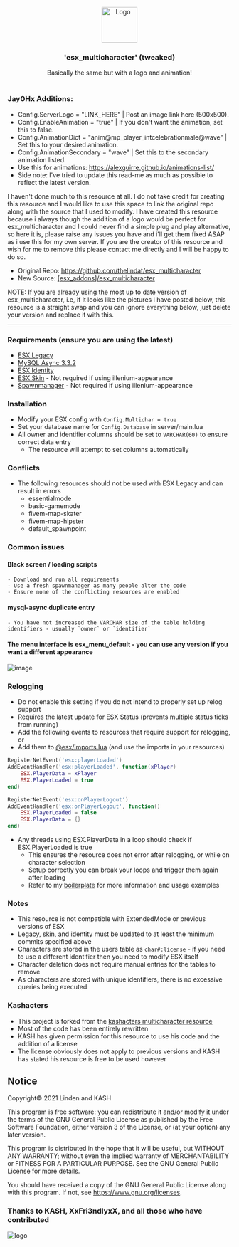 <br />
<div align="center">
  <a href="[https://github.com/othneildrew/Best-README-Template](https://discord.gg/PRdHZznczp)">
    <img src="https://github.com/Jay0Hx/esx_multicharacter/assets/119745695/85ffcb91-f2c0-4117-bb50-3d686f7519ef" alt="Logo" width="80" height="80">
  </a>

  <h3 align="center">'esx_multicharacter' (tweaked)</h3>

  <p align="center">
    Basically the same but with a logo and animation!
    <br />
    <br />
  </p>
</div>

### Jay0Hx Additions:
- Config.ServerLogo = "LINK_HERE" | Post an image link here (500x500).
- Config.EnableAnimation = "true" | If you don't want the animation, set this to false.
- Config.AnimationDict = "anim@mp_player_intcelebrationmale@wave" | Set this to your desired animation.
- Config.AnimationSecondary = "wave" | Set this to the secondary animation listed.
- Use this for animations: https://alexguirre.github.io/animations-list/
- Side note: I've tried to update this read-me as much as possible to reflect the latest version.

I haven't done much to this resource at all. I do not take credit for creating this resource and I would like to use this space to link the original repo along with the source that I used to modify. I have created this resource because i always though the addition of a logo would be perfect for esx_multicharacter and I could never find a simple plug and play alternative, so here it is, please raise any issues you have and i'll get them fixed ASAP as i use this for my own server. If you are the creator of this resource and wish for me to remove this please contact me directly and I will be happy to do so.

- Original Repo: https://github.com/thelindat/esx_multicharacter
- New Source: [[esx_addons]/esx_multicharacter](https://github.com/rwain69/ESX-Legacy-Server-Pack/tree/main/%5Besx_addons%5D/esx_multicharacter)

NOTE: If you are already using the most up to date version of esx_multicharacter, i.e, if it looks like the pictures I have posted below, this resource is a straight swap and you can ignore everything below, just delete your version and replace it with this.

------------------------------------------------------------------------------------------------

### Requirements (ensure you are using the latest)
- [ESX Legacy](https://github.com/esx-framework/esx-legacy)
- [MySQL Async 3.3.2](https://github.com/brouznouf/fivem-mysql-async/releases/tag/3.3.2)
- [ESX Identity](https://github.com/esx-framework/esx_identity)
- [ESX Skin](https://github.com/esx-framework/esx_skin) - Not required if using illenium-appearance
- [Spawnmanager](https://github.com/citizenfx/cfx-server-data/tree/master/resources/%5Bmanagers%5D/spawnmanager) - Not required if using illenium-appearance


### Installation
- Modify your ESX config with `Config.Multichar = true`
- Set your database name for `Config.Database` in server/main.lua
- All owner and identifier columns should be set to `VARCHAR(60)` to ensure correct data entry
	- The resource will attempt to set columns automatically

### Conflicts
* The following resources should not be used with ESX Legacy and can result in errors
	- essentialmode
	- basic-gamemode
	- fivem-map-skater
	- fivem-map-hipster
	- default_spawnpoint

### Common issues
#### Black screen / loading scripts
	- Download and run all requirements
	- Use a fresh spawnmanager as many people alter the code
	- Ensure none of the conflicting resources are enabled
#### mysql-async duplicate entry
	- You have not increased the VARCHAR size of the table holding identifiers - usually `owner` or `identifier`

#### The menu interface is esx_menu_default - you can use any version if you want a different appearance
![image](https://github.com/Jay0Hx/esx_multicharacter/assets/119745695/ea789729-9167-43c0-b1d6-e5bb1cfbbc0c)

### Relogging
- Do not enable this setting if you do not intend to properly set up relog support
- Requires the latest update for ESX Status (prevents multiple status ticks from running)
- Add the following events to resources that require support for relogging, or
- Add them to [@esx/imports.lua](https://github.com/esx-framework/es_extended/blob/legacy/imports.lua) (and use the imports in your resources)
```lua
RegisterNetEvent('esx:playerLoaded')
AddEventHandler('esx:playerLoaded', function(xPlayer)
	ESX.PlayerData = xPlayer
 	ESX.PlayerLoaded = true
end)

RegisterNetEvent('esx:onPlayerLogout')
AddEventHandler('esx:onPlayerLogout', function()
	ESX.PlayerLoaded = false
	ESX.PlayerData = {}
end)
```
- Any threads using ESX.PlayerData in a loop should check if ESX.PlayerLoaded is true
	- This ensures the resource does not error after relogging, or while on character selection
	- Setup correctly you can break your loops and trigger them again after loading
	- Refer to my [boilerplate](https://github.com/thelindat/esx_legacy_boilerplate) for more information and usage examples

### Notes
- This resource is not compatible with ExtendedMode or previous versions of ESX
- Legacy, skin, and identity must be updated to at least the minimum commits specified above
- Characters are stored in the users table as `char#:license` - if you need to use a different identifier then you need to modify ESX itself
- Character deletion does not require manual entries for the tables to remove
- As characters are stored with unique identifiers, there is no excessive queries being executed
	
### Kashacters
- This project is forked from the [kashacters multicharacter resource](https://github.com/FiveEYZ/esx_kashacter)
- Most of the code has been entirely rewritten
- KASH has given permission for this resource to use his code and the addition of a license
- The license obviously does not apply to previous versions and KASH has stated his resource is free to be used however



## Notice
Copyright© 2021 Linden and KASH

This program is free software: you can redistribute it and/or modify
it under the terms of the GNU General Public License as published by
the Free Software Foundation, either version 3 of the License, or
(at your option) any later version.

This program is distributed in the hope that it will be useful,
but WITHOUT ANY WARRANTY; without even the implied warranty of
MERCHANTABILITY or FITNESS FOR A PARTICULAR PURPOSE.  See the
GNU General Public License for more details.

You should have received a copy of the GNU General Public License
along with this program.  If not, see https://www.gnu.org/licenses.


### Thanks to KASH, XxFri3ndlyxX, and all those who have contributed

![logo](https://github.com/Jay0Hx/esx_multicharacter/assets/119745695/85ffcb91-f2c0-4117-bb50-3d686f7519ef)

